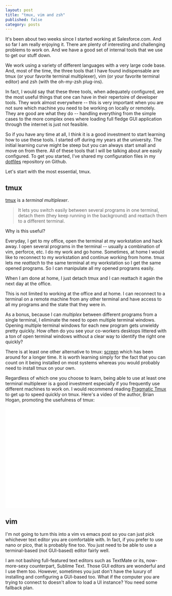 ```yaml
---
layout: post
title: "tmux, vim and zsh"
published: false
category: posts
---
```


It's been about two weeks since I started working at Salesforce.com.
And so far I am really enjoying it. There are plenty of interesting and
challenging problems to work on. And we have a good set of internal
tools that we use to get our stuff down.

We work using a variety of different languages with a very large code
base. And, most of the time, the three tools that I have found
indispensable are tmux (or your favorite terminal multiplexer), vim (or
your favorite terminal editor) and zsh (with the oh-my-zsh plug-ins).

In fact, I would say that these three tools, when adequately configured,
are the most useful things that one can have in their repertoire of
developer tools. They work almost everywhere -- this is very important
when you are not sure which machine you need to be working on locally or
remotely. They are good are what they do -- handling everything from the
simple cases to the more complex ones where loading full fledge GUI
application through the internet is just not feasible.

So if you have any time at all, I think it is a good investment to start
learning how to use these tools. I started off during my years at the
university. The initial learning curve might be steep but you can always
start small and move on from there. All of these tools that I will be
talking about are easily configured. To get you started, I've shared my
configuration files in my
[dotfiles](https://github.com/vazexqi/dotfiles) repository on Github.

Let's start with the most essential, tmux.

## tmux

[tmux](http://tmux.sourceforge.net/) is a _terminal multiplexer_.

> It lets you switch easily between several programs in one terminal,
> detach them (they keep running in the background) and reattach them to a
> different terminal.

Why is this useful? 

Everyday, I get to my office, open the terminal at my workstation and
hack away. I open several programs in the terminal -- usually a
combination of vim, perforce, etc. I do my work and go home. Sometimes,
at home I would like to reconnect to my workstation and continue working
from home. tmux lets me _reattach_ to the same terminal at my
workstation so I get the same opened programs. So I can manipulate all
my opened programs easily.

When I am done at home, I just detach tmux and I can reattach it again
the next day at the office.

This is not limited to working at the office and at home. I can
reconnect to a terminal on a remote machine from any other terminal and
have access to all my programs and the state that they were in.

As a bonus, because I can _multiplex_ between different programs from a
single terminal, I eliminate the need to open multiple terminal windows.
Opening multiple terminal windows for each new program gets unwieldy
pretty quickly. How often do you see your co-workers desktops littered
with a ton of open terminal windows without a clear way to identify the
right one quickly?

There is at least one other alternative to tmux:
[screen](http://en.wikipedia.org/wiki/GNU_Screen) which has been around
for a longer time. It is worth learning simply for the fact that you can
count on it being installed on most systems whereas you would probably
need to install tmux on your own.

Regardless of which one you choose to learn, being able to use at least
one terminal multiplexer is a good investment especially if you
frequently use different machines to work on. I would recommend reading
[Pragmatic Tmux](http://pragprog.com/book/bhtmux/tmux) to get up to
speed quickly on tmux. Here's a video of the author, Brian Hogan,
promoting the usefulness of tmux:

<iframe width="420" height="315"
src="//www.youtube.com/embed/JXwS7z6Dqic" frameborder="0"
allowfullscreen></iframe>

## vim

I'm not going to turn this into a vim vs emacs post so you can just pick
whichever text editor you are comfortable with. In fact, if you prefer
to use nano or pico, that is probably fine too. You just need to be able
to use a terminal-based (not GUI-based) editor fairly well.

I am not bashing full-featured text editors such as TextMate or its,
now-more-sexy counterpart, Sublime Text. Those GUI editors are wonderful
and I use them too. However, sometimes you just don't have the luxury of
installing and configuring a GUI-based too. What if the computer you are
trying to connect to doesn't allow to load a UI instance? You need some
fallback plan.


